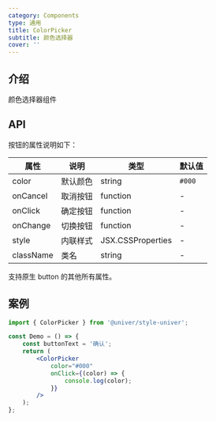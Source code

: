 ```yaml
---
category: Components
type: 通用
title: ColorPicker
subtitle: 颜色选择器
cover: ''
---
```


## 介绍

颜色选择器组件

## API

按钮的属性说明如下：

| 属性      | 说明     | 类型              | 默认值 |
| --------- | -------- | ----------------- | ------ |
| color     | 默认颜色 | string            | `#000` |
| onCancel  | 取消按钮 | function          | -      |
| onClick   | 确定按钮 | function          | -      |
| onChange  | 切换按钮 | function          | -      |
| style     | 内联样式 | JSX.CSSProperties | -      |
| className | 类名     | string            | -      |

支持原生 button 的其他所有属性。

## 案例

```jsx
import { ColorPicker } from '@univer/style-univer';

const Demo = () => {
    const buttonText = '确认';
    return (
        <ColorPicker
            color="#000"
            onClick={(color) => {
                console.log(color);
            }}
        />
    );
};
```
